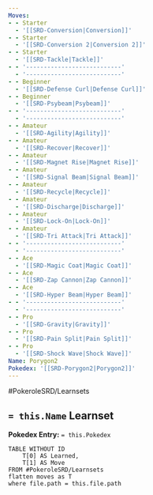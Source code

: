 ```yaml
---
Moves:
- - Starter
  - '[[SRD-Conversion|Conversion]]'
- - Starter
  - '[[SRD-Conversion 2|Conversion 2]]'
- - Starter
  - '[[SRD-Tackle|Tackle]]'
- - '---------------------------'
  - '---------------------------'
- - Beginner
  - '[[SRD-Defense Curl|Defense Curl]]'
- - Beginner
  - '[[SRD-Psybeam|Psybeam]]'
- - '---------------------------'
  - '---------------------------'
- - Amateur
  - '[[SRD-Agility|Agility]]'
- - Amateur
  - '[[SRD-Recover|Recover]]'
- - Amateur
  - '[[SRD-Magnet Rise|Magnet Rise]]'
- - Amateur
  - '[[SRD-Signal Beam|Signal Beam]]'
- - Amateur
  - '[[SRD-Recycle|Recycle]]'
- - Amateur
  - '[[SRD-Discharge|Discharge]]'
- - Amateur
  - '[[SRD-Lock-On|Lock-On]]'
- - Amateur
  - '[[SRD-Tri Attack|Tri Attack]]'
- - '---------------------------'
  - '---------------------------'
- - Ace
  - '[[SRD-Magic Coat|Magic Coat]]'
- - Ace
  - '[[SRD-Zap Cannon|Zap Cannon]]'
- - Ace
  - '[[SRD-Hyper Beam|Hyper Beam]]'
- - '---------------------------'
  - '---------------------------'
- - Pro
  - '[[SRD-Gravity|Gravity]]'
- - Pro
  - '[[SRD-Pain Split|Pain Split]]'
- - Pro
  - '[[SRD-Shock Wave|Shock Wave]]'
Name: Porygon2
Pokedex: '[[SRD-Porygon2|Porygon2]]'
---
```


#PokeroleSRD/Learnsets

## `= this.Name` Learnset

**Pokedex Entry:** `= this.Pokedex`

```dataview
TABLE WITHOUT ID
    T[0] AS Learned,
    T[1] AS Move
FROM #PokeroleSRD/Learnsets
flatten moves as T
where file.path = this.file.path
```
